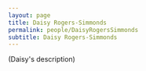 ```yaml
---
layout: page
title: Daisy Rogers-Simmonds
permalink: people/DaisyRogersSimmonds
subtitle: Daisy Rogers-Simmonds
---
```

(Daisy's description)
